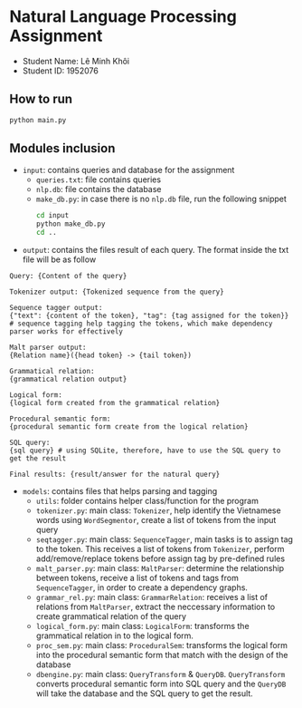 # Natural Language Processing Assignment

- Student Name: Lê Minh Khôi
- Student ID: 1952076

## How to run

```bash
python main.py
```

## Modules inclusion

- `input`: contains queries and database for the assignment
  - `queries.txt`: file contains queries
  - `nlp.db`: file contains the database
  - `make_db.py`: in case there is no `nlp.db` file, run the following snippet
    ```bash
    cd input
    python make_db.py
    cd ..
    ```
- `output`: contains the files result of each query. The format inside the txt file will be as follow

```text
Query: {Content of the query}

Tokenizer output: {Tokenized sequence from the query}

Sequence tagger output:
{"text": {content of the token}, "tag": {tag assigned for the token}} # sequence tagging help tagging the tokens, which make dependency parser works for effectively

Malt parser output:
{Relation name}({head token} -> {tail token})

Grammatical relation:
{grammatical relation output}

Logical form:
{logical form created from the grammatical relation}

Procedural semantic form:
{procedural semantic form create from the logical relation}

SQL query:
{sql query} # using SQLite, therefore, have to use the SQL query to get the result

Final results: {result/answer for the natural query}
```

- `models`: contains files that helps parsing and tagging
  - `utils`: folder contains helper class/function for the program
  - `tokenizer.py`: main class: `Tokenizer`, help identify the Vietnamese words using `WordSegmentor`, create a list of tokens from the input query
  - `seqtagger.py`: main class: `SequenceTagger`, main tasks is to assign tag to the token. This receives a list of tokens from `Tokenizer`, perform add/remove/replace tokens before assign tag by pre-defined rules
  - `malt_parser.py`: main class: `MaltParser`: determine the relationship between tokens, receive a list of tokens and tags from `SequenceTagger`, in order to create a dependency graphs.
  - `grammar_rel.py`: main class: `GrammarRelation`: receives a list of relations from `MaltParser`, extract the neccessary information to create grammatical relation of the query
  - `logical_form.py`: main class: `LogicalForm`: transforms the grammatical relation in to the logical form.
  - `proc_sem.py`: main class: `ProceduralSem`: transforms the logical form into the procedural semantic form that match with the design of the database
  - `dbengine.py`: main class: `QueryTransform` & `QueryDB`. `QueryTransform` converts procedural semantic form into SQL query and the `QueryDB` will take the database and the SQL query to get the result.
